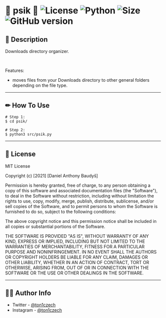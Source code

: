 # 🎂 psik 🎂 ![License](https://img.shields.io/github/license/ton1czech/psik.svg) ![Python](https://badgen.net/badge/Python/3.9.5/blue?) ![Size](https://img.shields.io/github/languages/code-size/ton1czech/psik.svg) ![GitHub version](https://badge.fury.io/gh/ton1czech%2Fpsik.svg)

## 💭 **Description**

Downloads directory organizer.

</br>

Features:

- moves files from your Downloads directory to other general folders depending on the file type.

---

## ✏ **How To Use**

```
# Step 1:
$ cd psik/

# Step 2:
$ python3 src/psik.py

```

---

## 📎 **License**

MIT License

Copyright (c) [2021] [Daniel Anthony Baudyš]

Permission is hereby granted, free of charge, to any person obtaining a copy
of this software and associated documentation files (the "Software"), to deal
in the Software without restriction, including without limitation the rights
to use, copy, modify, merge, publish, distribute, sublicense, and/or sell
copies of the Software, and to permit persons to whom the Software is
furnished to do so, subject to the following conditions:

The above copyright notice and this permission notice shall be included in all
copies or substantial portions of the Software.

THE SOFTWARE IS PROVIDED "AS IS", WITHOUT WARRANTY OF ANY KIND, EXPRESS OR
IMPLIED, INCLUDING BUT NOT LIMITED TO THE WARRANTIES OF MERCHANTABILITY,
FITNESS FOR A PARTICULAR PURPOSE AND NONINFRINGEMENT. IN NO EVENT SHALL THE
AUTHORS OR COPYRIGHT HOLDERS BE LIABLE FOR ANY CLAIM, DAMAGES OR OTHER
LIABILITY, WHETHER IN AN ACTION OF CONTRACT, TORT OR OTHERWISE, ARISING FROM,
OUT OF OR IN CONNECTION WITH THE SOFTWARE OR THE USE OR OTHER DEALINGS IN THE
SOFTWARE.

---

## 👨‍💻 **Author Info**

- Twitter - [@ton1czech](https://twitter.com/ton1czech)
- Instagram - [@ton1czech](https://instagram.com/ton1czech)

